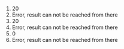 1. 20
2. Error, result can not be reached from there
3. 20
4. Error, result can not be reached from there
5. 0
6. Error, result can not be reached from there